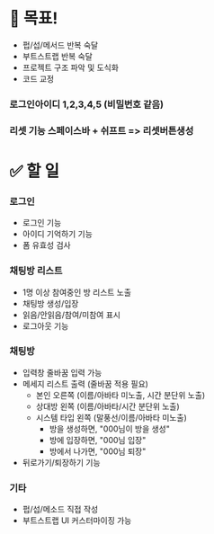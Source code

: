 # 📌 목표!

- 펍/섭/메서드 반복 숙달
- 부트스트랩 반복 숙달
- 프로젝트 구조 파악 및 도식화
- 코드 교정

### 로그인아이디 1,2,3,4,5 (비밀번호 같음)
### 리셋 기능 스페이스바 + 쉬프트 => 리셋버튼생성


# ✅ 할 일

### 로그인

- 로그인 기능
- 아이디 기억하기 기능
- 폼 유효성 검사

### 채팅방 리스트

- 1명 이상 참여중인 방 리스트 노출
- 채팅방 생성/입장
- 읽음/안읽음/참여/미참여 표시
- 로그아웃 기능

### 채팅방

- 입력창 줄바꿈 입력 가능
- 메세지 리스트 출력 (줄바꿈 적용 필요)
  - 본인 오른쪽 (이름/아바타 미노출, 시간 분단위 노출)
  - 상대방 왼쪽 (이름/아바타/시간 분단위 노출)
  - 시스템 타입 왼쪽 (말풍선/이름/아바타 미노출)
    - 방을 생성하면, "000님이 방을 생성"
    - 방에 입장하면, "000님 입장"
    - 방에서 나가면, "000님 퇴장"
- 뒤로가기/퇴장하기 기능

### 기타

- 펍/섭/메소드 직접 작성
- 부트스트랩 UI 커스터마이징 가능


